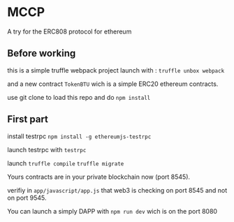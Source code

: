 # MCCP
A try for the ERC808 protocol for ethereum

## Before working

this is a simple truffle webpack project launch with : `truffle unbox webpack`

and a new contract `TokenBTU` wich is a simple ERC20 ethereum contracts.

use git clone to load this repo and do `npm install`

## First part

install testrpc `npm install -g ethereumjs-testrpc`

launch testrpc with `testrpc`

launch `truffle compile` `truffle migrate`

Yours contracts are in your private blockchain now (port 8545).

verifiy in `app/javascript/app.js` that web3 is checking on port 8545 and not on port 9545.

You can launch a simply DAPP with `npm run dev` wich is on the port 8080
